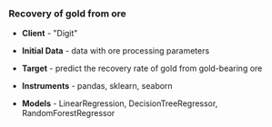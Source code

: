 ### Recovery of gold from ore
* **Client** - "Digit"

* **Initial Data** -  data with ore processing parameters

* **Target** - predict the recovery rate of gold from gold-bearing ore

* **Instruments** - pandas, sklearn, seaborn

* **Models** - LinearRegression, DecisionTreeRegressor, RandomForestRegressor
